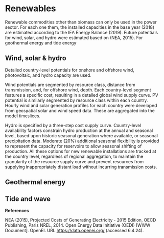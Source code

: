 # Renewables

Renewable commodities other than biomass can only be used in the power sector. For each one them, the installed capacities in the base year (2018) are estimated according to the IEA Energy Balance (2019). Future potentials for wind, solar, and hydro were estimated based on (NEA, 2015). For geothermal energy and tide energy

## Wind, solar & hydro

Detailed country-level potentials for onshore and offshore wind, photovoltaic, and hydro capacity are used.

Wind potentials are segmented by resource class, distance from transmission, and, for offshore wind, depth. Each country-level segment features a specific cost, resulting in a detailed global wind supply curve.
PV potential is similarly segmented by resource class within each country. 
Hourly wind and solar generation profiles for each country were developed from geospatial solar and wind speed data. These are aggregated into the model timeslices.

Hydro is specified by a three-step cost supply curve. Country-level availability factors constrain hydro production at the annual and seasonal level, based
upon historic seasonal generation where available, or seasonal precipitation data. Moderate (20%) additional seasonal flexibility is provided to represent the capacity for reservoirs to allow seasonal shifting of production.
All these options for new renewable installations are tracked at the country level, regardless of regional aggregation, to maintain the granularity of the resource supply curve and prevent resources from supplying inappropriately distant load without incurring transmission costs.

## Geothermal energy

## Tide and wave

**References**

NEA (2015), Projected Costs of Generating Electricity - 2015 Edition, OECD Publishing, Paris
NREL, 2014. Open Energy Data Initiative (OEDI) [WWW Document]. OpenEI. URL https://data.openei.org/ (accessed 6.4.24).
